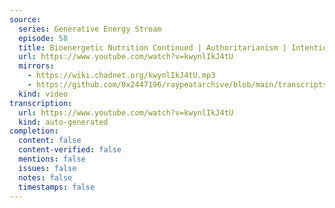 ```yaml
---
source:
  series: Generative Energy Stream
  episode: 58
  title: Bioenergetic Nutrition Continued | Authoritarianism | Intention and Learning
  url: https://www.youtube.com/watch?v=kwynlIkJ4tU
  mirrors:
    - https://wiki.chadnet.org/kwynlIkJ4tU.mp3
    - https://github.com/0x2447196/raypeatarchive/blob/main/transcripts/%2358%EF%BC%9A%20Bioenergetic%20Nutrition%20Continued%20%EF%BD%9C%20Authoritarianism%20%EF%BD%9C%20Intention%20and%20Learning%20with%20Ray%20Peat%2C%20PhD%20%5BkwynlIkJ4tU%5D.vtt
  kind: video
transcription:
  url: https://www.youtube.com/watch?v=kwynlIkJ4tU
  kind: auto-generated
completion:
  content: false
  content-verified: false
  mentions: false
  issues: false
  notes: false
  timestamps: false
---
```

